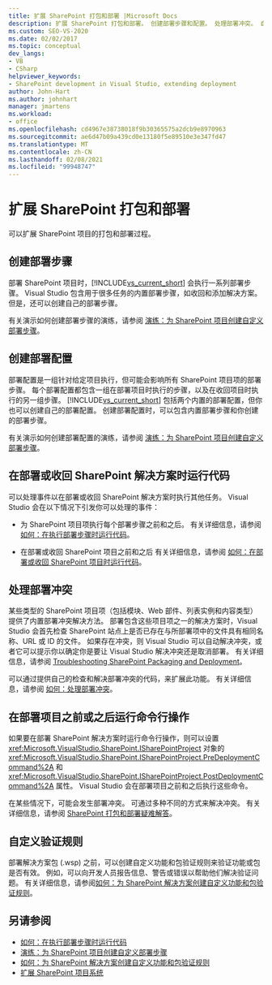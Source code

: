 ```yaml
---
title: 扩展 SharePoint 打包和部署 |Microsoft Docs
description: 扩展 SharePoint 打包和部署。 创建部署步骤和配置。 处理部署冲突。 自定义验证规则。
ms.custom: SEO-VS-2020
ms.date: 02/02/2017
ms.topic: conceptual
dev_langs:
- VB
- CSharp
helpviewer_keywords:
- SharePoint development in Visual Studio, extending deployment
author: John-Hart
ms.author: johnhart
manager: jmartens
ms.workload:
- office
ms.openlocfilehash: cd4967e38738018f9b30365575a2dcb9e8970963
ms.sourcegitcommit: ae6d47b09a439cd0e13180f5e89510e3e347fd47
ms.translationtype: MT
ms.contentlocale: zh-CN
ms.lasthandoff: 02/08/2021
ms.locfileid: "99948747"
---
```

# <a name="extend-sharepoint-packaging-and-deployment"></a>扩展 SharePoint 打包和部署
  可以扩展 SharePoint 项目的打包和部署过程。

## <a name="create-deployment-steps"></a>创建部署步骤
 部署 SharePoint 项目时，[!INCLUDE[vs_current_short](../sharepoint/includes/vs-current-short-md.md)] 会执行一系列部署步骤。 Visual Studio 包含用于很多任务的内置部署步骤，如收回和添加解决方案。 但是，还可以创建自己的部署步骤。

 有关演示如何创建部署步骤的演练，请参阅 [演练：为 SharePoint 项目创建自定义部署步骤](../sharepoint/walkthrough-creating-a-custom-deployment-step-for-sharepoint-projects.md)。

## <a name="create-deployment-configurations"></a>创建部署配置
 部署配置是一组针对给定项目执行，但可能会影响所有 SharePoint 项目项的部署步骤。 每个部署配置都包含一组在部署项目时执行的步骤，以及在收回项目时执行的另一组步骤。 [!INCLUDE[vs_current_short](../sharepoint/includes/vs-current-short-md.md)] 包括两个内置的部署配置，但你也可以创建自己的部署配置。 创建部署配置时，可以包含内置部署步骤和你创建的部署步骤。

 有关演示如何创建部署配置的演练，请参阅 [演练：为 SharePoint 项目创建自定义部署步骤](../sharepoint/walkthrough-creating-a-custom-deployment-step-for-sharepoint-projects.md)。

## <a name="run-code-when-a-sharepoint-solution-is-deployed-or-retracted"></a>在部署或收回 SharePoint 解决方案时运行代码
 可以处理事件以在部署或收回 SharePoint 解决方案时执行其他任务。 Visual Studio 会在以下情况下引发你可以处理的事件：

- 为 SharePoint 项目项执行每个部署步骤之前和之后。 有关详细信息，请参阅 [如何：在执行部署步骤时运行代码](../sharepoint/how-to-run-code-when-deployment-steps-are-executed.md)。

- 在部署或收回 SharePoint 项目之前和之后 有关详细信息，请参阅 [如何：在部署或收回 SharePoint 项目时运行代码](../sharepoint/how-to-run-code-when-a-sharepoint-project-is-deployed-or-retracted.md)。

## <a name="handle-deployment-conflicts"></a>处理部署冲突
 某些类型的 SharePoint 项目项（包括模块、Web 部件、列表实例和内容类型）提供了内置部署冲突解决方法。 部署包含这些项目项之一的解决方案时，Visual Studio 会首先检查 SharePoint 站点上是否已存在与所部署项中的文件具有相同名称、URL 或 ID 的文件。 如果存在冲突，则 Visual Studio 可以自动解决冲突，或者它可以提示你以确定你是要让 Visual Studio 解决冲突还是取消部署。 有关详细信息，请参阅 [Troubleshooting SharePoint Packaging and Deployment](../sharepoint/troubleshooting-sharepoint-packaging-and-deployment.md)。

 可以通过提供自己的检查和解决部署冲突的代码，来扩展此功能。 有关详细信息，请参阅 [如何：处理部署冲突](../sharepoint/how-to-handle-deployment-conflicts.md)。

## <a name="run-command-line-operations-before-or-after-a-project-is-deployed"></a>在部署项目之前或之后运行命令行操作
 如果要在部署 SharePoint 解决方案时运行命令行操作，则可以设置 <xref:Microsoft.VisualStudio.SharePoint.ISharePointProject> 对象的 <xref:Microsoft.VisualStudio.SharePoint.ISharePointProject.PreDeploymentCommand%2A> 和 <xref:Microsoft.VisualStudio.SharePoint.ISharePointProject.PostDeploymentCommand%2A> 属性。 Visual Studio 会在部署项目之前和之后执行这些命令。

 在某些情况下，可能会发生部署冲突。 可通过多种不同的方式来解决冲突。 有关详细信息，请参阅 [SharePoint 打包和部署疑难解答](../sharepoint/troubleshooting-sharepoint-packaging-and-deployment.md)。

## <a name="customize-validation-rules"></a>自定义验证规则
 部署解决方案包 (.wsp) 之前，可以创建自定义功能和包验证规则来验证功能或包是否有效。 例如，可以向开发人员报告信息、警告或错误以帮助他们解决验证问题。 有关详细信息，请参阅[如何：为 SharePoint 解决方案创建自定义功能和包验证规则](../sharepoint/how-to-create-custom-feature-and-package-validation-rules-for-sharepoint-solutions.md)。

## <a name="see-also"></a>另请参阅
- [如何：在执行部署步骤时运行代码](../sharepoint/how-to-run-code-when-deployment-steps-are-executed.md)
- [演练：为 SharePoint 项目创建自定义部署步骤](../sharepoint/walkthrough-creating-a-custom-deployment-step-for-sharepoint-projects.md)
- [如何：为 SharePoint 解决方案创建自定义功能和包验证规则](../sharepoint/how-to-create-custom-feature-and-package-validation-rules-for-sharepoint-solutions.md)
- [扩展 SharePoint 项目系统](../sharepoint/extending-the-sharepoint-project-system.md)
